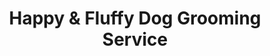 ---
title: "Happy & Fluffy Dog Grooming Service"
url: /airdrie/happy-and-fluffy-dog-grooming-service/
shop: pet grooming
---